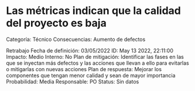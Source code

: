 # Las métricas indican que la calidad del proyecto es baja

Categoría: Técnico
Consecuencias:  Aumento de defectos

Retrabajo
Fecha de definición: 03/05/2022
ID: May 13 2022, 22:11:00
Impacto: Medio
Interno: No
Plan de mitigación: Identificar las fases en las que se inyectan más defectos y las acciones que llevan a ello para evitarlas o mitigarlas con nuevas acciones
Plan de respuesta: Mejorar los componentes que tengan menor calidad y sean de mayor importancia 
Probabilidad: Media
Responsable: PO
Status: Sin datos